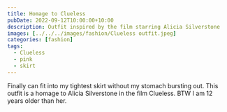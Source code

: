 ```yaml
---
title: Homage to Clueless
pubDate: 2022-09-12T10:00:00+10:00
description: Outfit inspired by the film starring Alicia Silverstone
images: [../../../images/fashion/Clueless outfit.jpeg]
categories: [fashion]
tags:
  - Clueless
  - pink
  - skirt
---
```


Finally can fit into my tightest skirt without my stomach bursting out. This outfit is a homage to Alicia Silverstone in the film Clueless. BTW I am 12 years older than her.
